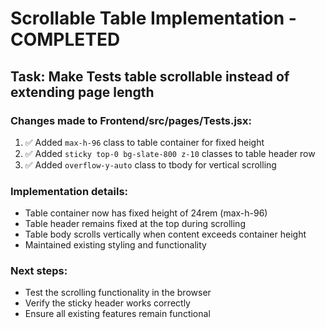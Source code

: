 # Scrollable Table Implementation - COMPLETED

## Task: Make Tests table scrollable instead of extending page length

### Changes made to Frontend/src/pages/Tests.jsx:
1. ✅ Added `max-h-96` class to table container for fixed height
2. ✅ Added `sticky top-0 bg-slate-800 z-10` classes to table header row
3. ✅ Added `overflow-y-auto` class to tbody for vertical scrolling

### Implementation details:
- Table container now has fixed height of 24rem (max-h-96)
- Table header remains fixed at the top during scrolling
- Table body scrolls vertically when content exceeds container height
- Maintained existing styling and functionality

### Next steps:
- Test the scrolling functionality in the browser
- Verify the sticky header works correctly
- Ensure all existing features remain functional
